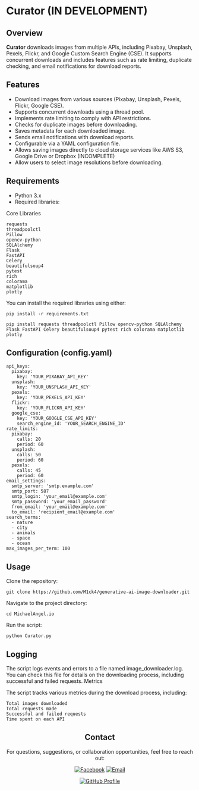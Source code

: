 
# Curator (IN DEVELOPMENT)

## Overview

**Curator** downloads images from multiple APIs, including Pixabay, Unsplash, Pexels, Flickr, and Google Custom Search Engine (CSE). It supports concurrent downloads and includes features such as rate limiting, duplicate checking, and email notifications for download reports.


## Features

- Download images from various sources (Pixabay, Unsplash, Pexels, Flickr, Google CSE).
- Supports concurrent downloads using a thread pool.
- Implements rate limiting to comply with API restrictions.
- Checks for duplicate images before downloading.
- Saves metadata for each downloaded image.
- Sends email notifications with download reports.
- Configurable via a YAML configuration file.
- Allows saving images directly to cloud storage services like AWS S3, Google Drive or Dropbox (INCOMPLETE)
- Allow users to select image resolutions before downloading.

## Requirements

- Python 3.x
- Required libraries: 

Core Libraries

    requests
    threadpoolctl
    Pillow
    opencv-python
    SQLAlchemy
    Flask
    FastAPI
    Celery
    beautifulsoup4
    pytest
    rich
    colorama
    matplotlib
    plotly
  
You can install the required libraries using either:

    pip install -r requirements.txt

```
pip install requests threadpoolctl Pillow opencv-python SQLAlchemy Flask FastAPI Celery beautifulsoup4 pytest rich colorama matplotlib plotly

```
## Configuration (config.yaml)

```
api_keys:
  pixabay:
    key: 'YOUR_PIXABAY_API_KEY'
  unsplash:
    key: 'YOUR_UNSPLASH_API_KEY'
  pexels:
    key: 'YOUR_PEXELS_API_KEY'
  flickr:
    key: 'YOUR_FLICKR_API_KEY'
  google_cse:
    key: 'YOUR_GOOGLE_CSE_API_KEY'
    search_engine_id: 'YOUR_SEARCH_ENGINE_ID'
rate_limits:
  pixabay:
    calls: 20
    period: 60
  unsplash:
    calls: 50
    period: 60
  pexels:
    calls: 45
    period: 60
email_settings:
  smtp_server: 'smtp.example.com'
  smtp_port: 587
  smtp_login: 'your_email@example.com'
  smtp_password: 'your_email_password'
  from_email: 'your_email@example.com'
  to_email: 'recipient_email@example.com'
search_terms:
  - nature
  - city
  - animals
  - space
  - ocean
max_images_per_term: 100
```

## Usage

Clone the repository:

    git clone https://github.com/M1ck4/generative-ai-image-downloader.git

Navigate to the project directory:

    cd MichaelAngel.io

Run the script:

    python Curator.py

## Logging

The script logs events and errors to a file named image_downloader.log. You can check this file for details on the downloading process, including successful and failed requests.
Metrics

The script tracks various metrics during the download process, including:

    Total images downloaded
    Total requests made
    Successful and failed requests
    Time spent on each API


<div align="center">

## Contact

For questions, suggestions, or collaboration opportunities, feel free to reach out:

[![Facebook](https://img.shields.io/badge/Facebook-4267B2?logo=facebook&logoColor=white&style=for-the-badge)](https://www.facebook.com/profile.php?id=61566307182551)  [![Email](https://img.shields.io/badge/Email-Contact%20Us-blue?style=for-the-badge&logo=gmail&logoColor=white)](mailto:michaelangelo_io@protonmail.com)  

[![GitHub Profile](https://img.shields.io/badge/GitHub-Profile-181717?logo=github&logoColor=white&style=for-the-badge)](https://github.com/M1ck4)

</div>
